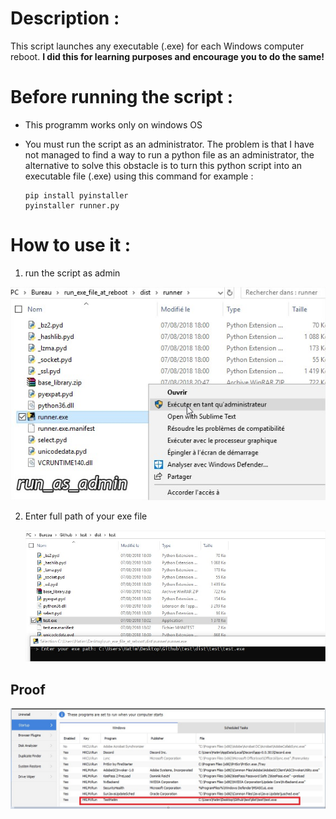 # Description :

This script launches any executable (.exe) for each Windows computer reboot. **I did this for learning purposes and encourage you to do the same!**

# Before running the script :

- This programm works only on windows OS
- You must run the script as an administrator. The problem is that I have not managed to find a way to run a python file as an administrator, the alternative to solve this obstacle is to turn this python script into an executable file (.exe) using this command for example :

  ```
  pip install pyinstaller
  pyinstaller runner.py
  ```

# How to use it :

1. run the script as admin

  ![run as admin](img/run_as_admin.jpg)

2. Enter full path of your exe file

   ![launch](img/launch.jpg)

## Proof

![proove](img/proove.jpg)
